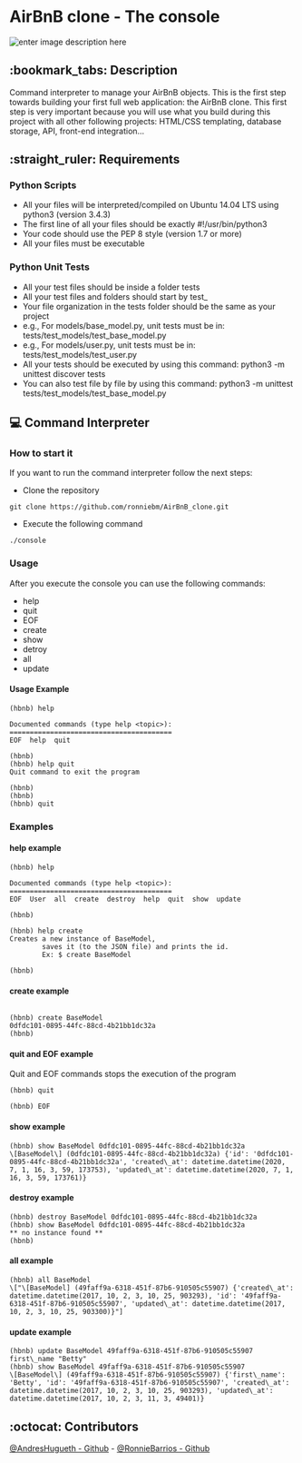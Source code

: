 # AirBnB clone - The console
![enter image description here](https://i.imgur.com/44u0pXG.png)

## :bookmark\_tabs: Description
Command interpreter to manage your AirBnB objects.
This is the first step towards building your first full web application: the AirBnB clone. This first step is very important because you will use what you build during this project with all other following projects: HTML/CSS templating, database storage, API, front-end integration…

## :straight\_ruler: Requirements

### Python Scripts

* All your files will be interpreted/compiled on Ubuntu 14.04 LTS using python3 (version 3.4.3)
* The first line of all your files should be exactly #!/usr/bin/python3
* Your code should use the PEP 8 style (version 1.7 or more)
* All your files must be executable

### Python Unit Tests

* All your test files should be inside a folder tests
* All your test files and folders should start by test_
* Your file organization in the tests folder should be the same as your project
* e.g., For models/base_model.py, unit tests must be in: tests/test\_models/test\_base\_model.py
* e.g., For models/user.py, unit tests must be in: tests/test\_models/test\_user.py
* All your tests should be executed by using this command: python3 -m unittest discover tests
* You can also test file by file by using this command: python3 -m unittest tests/test\_models/test\_base\_model.py

## :computer: Command Interpreter

### How to start it

If you want to run the command interpreter follow the next steps:

* Clone the repository

```
git clone https://github.com/ronniebm/AirBnB_clone.git
```
* Execute the following command

```
./console

```

### Usage

After you execute the console you can use the following commands:

* help
* quit
* EOF
* create
* show
* detroy
* all
* update

#### Usage Example

```
(hbnb) help

Documented commands (type help <topic>):
========================================
EOF  help  quit

(hbnb) 
(hbnb) help quit
Quit command to exit the program

(hbnb) 
(hbnb) 
(hbnb) quit

```

### Examples

#### help example

```
(hbnb) help

Documented commands (type help <topic>):
========================================
EOF  User  all  create  destroy  help  quit  show  update

(hbnb)

```

```
(hbnb) help create
Creates a new instance of BaseModel,
        saves it (to the JSON file) and prints the id.
        Ex: $ create BaseModel

(hbnb)
```
#### create example

```

(hbnb) create BaseModel
0dfdc101-0895-44fc-88cd-4b21bb1dc32a
(hbnb)

```

#### quit and EOF example

Quit and EOF commands stops the execution of the program

```
(hbnb) quit

```

```
(hbnb) EOF

```

#### show example

```
(hbnb) show BaseModel 0dfdc101-0895-44fc-88cd-4b21bb1dc32a
\[BaseModel\] (0dfdc101-0895-44fc-88cd-4b21bb1dc32a) {'id': '0dfdc101-0895-44fc-88cd-4b21bb1dc32a', 'created\_at': datetime.datetime(2020, 7, 1, 16, 3, 59, 173753), 'updated\_at': datetime.datetime(2020, 7, 1, 16, 3, 59, 173761)}

```

#### destroy example

```
(hbnb) destroy BaseModel 0dfdc101-0895-44fc-88cd-4b21bb1dc32a
(hbnb) show BaseModel 0dfdc101-0895-44fc-88cd-4b21bb1dc32a
** no instance found **
(hbnb) 
```

#### all example

```
(hbnb) all BaseModel
\["\[BaseModel] (49faff9a-6318-451f-87b6-910505c55907) {'created\_at': datetime.datetime(2017, 10, 2, 3, 10, 25, 903293), 'id': '49faff9a-6318-451f-87b6-910505c55907', 'updated\_at': datetime.datetime(2017, 10, 2, 3, 10, 25, 903300)}"]

```

#### update example

```
(hbnb) update BaseModel 49faff9a-6318-451f-87b6-910505c55907 first\_name "Betty"
(hbnb) show BaseModel 49faff9a-6318-451f-87b6-910505c55907
\[BaseModel\] (49faff9a-6318-451f-87b6-910505c55907) {'first\_name': 'Betty', 'id': '49faff9a-6318-451f-87b6-910505c55907', 'created\_at': datetime.datetime(2017, 10, 2, 3, 10, 25, 903293), 'updated\_at': datetime.datetime(2017, 10, 2, 3, 11, 3, 49401)}
```

## :octocat: Contributors 
[@AndresHugueth - Github](https://github.com/andreshugueth) - [@RonnieBarrios - Github](https://github.com/ronniebm)

